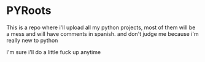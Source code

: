 # PYRoots
This is a repo where i'll upload all my python projects, most of them will be a mess and will have comments in spanish. and don't judge me because i'm really new to python

I'm sure i'll do a little fuck up anytime